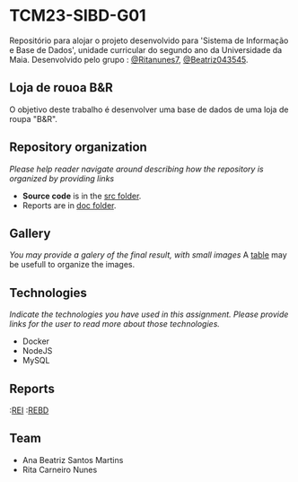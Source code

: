 # TCM23-SIBD-G01

Repositório para alojar o projeto desenvolvido para 'Sistema de Informação e Base de Dados', unidade curricular do segundo ano da Universidade da Maia. Desenvolvido pelo grupo : [@Ritanunes7](https://github.com/Ritanunes7), [@Beatriz043545](https://github.com/Beatriz043545).


## Loja de rouoa B&R

O objetivo deste trabalho é desenvolver uma base de dados de uma loja de roupa "B&R". 
## Repository organization

_Please help reader navigate around describing how the repository is organized by providing links_
* **Source code** is in the [src folder](src/).
* Reports are in [doc folder](doc/).

## Gallery

_You may provide a galery of the final result, with small images_
A [table](https://www.markdownguide.org/extended-syntax/#tables) may be usefull to organize the images.

## Technologies

_Indicate the technologies you have used in this assignment. Please provide links for the user to read more about those technologies._
* Docker
* NodeJS
* MySQL

## Reports

:[REI](doc/rei/rei00.md)
:[REBD](doc/rebd/rebd00.md)

## Team
* Ana Beatriz Santos Martins
* Rita Carneiro Nunes
